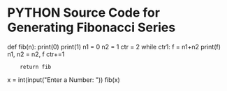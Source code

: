 # PYTHON Source Code for Generating Fibonacci Series

def fib(n):
    print(0)
    print(1)
    n1 = 0
    n2 = 1
    ctr = 2
    while ctr<n and ctr>1:
        f = n1+n2
        print(f)
        n1, n2 = n2, f
        ctr+=1

        return fib
x = int(input("Enter a Number: "))
fib(x)
